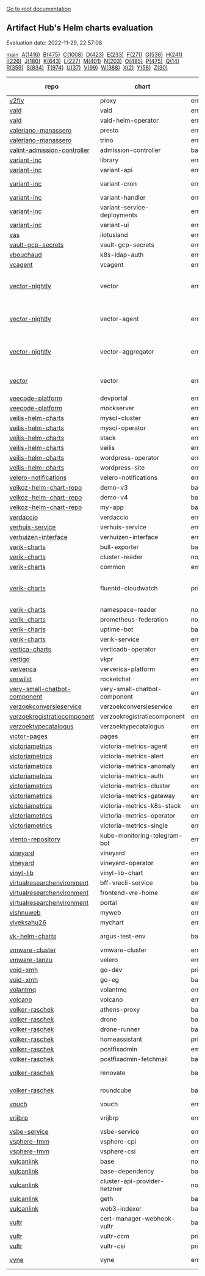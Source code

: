 [Go to root documentation](https://vicenteherrera.com/psa-checker)

## Artifact Hub's Helm charts evaluation

Evaluation date: 2022-11-29, 22:57:08

[main](./charts_levels)&nbsp; [A(1416)](./charts_levels_a)&nbsp; [B(475)](./charts_levels_b)&nbsp; [C(1008)](./charts_levels_c)&nbsp; [D(423)](./charts_levels_d)&nbsp; [E(233)](./charts_levels_e)&nbsp; [F(271)](./charts_levels_f)&nbsp; [G(536)](./charts_levels_g)&nbsp; [H(241)](./charts_levels_h)&nbsp; [I(226)](./charts_levels_i)&nbsp; [J(180)](./charts_levels_j)&nbsp; [K(643)](./charts_levels_k)&nbsp; [L(227)](./charts_levels_l)&nbsp; [M(401)](./charts_levels_m)&nbsp; [N(203)](./charts_levels_n)&nbsp; [O(485)](./charts_levels_o)&nbsp; [P(475)](./charts_levels_p)&nbsp; [Q(14)](./charts_levels_q)&nbsp; [R(359)](./charts_levels_r)&nbsp; [S(834)](./charts_levels_s)&nbsp; [T(974)](./charts_levels_t)&nbsp; [U(37)](./charts_levels_u)&nbsp; [V(99)](./charts_levels_v)&nbsp; [W(388)](./charts_levels_w)&nbsp; [X(2)](./charts_levels_x)&nbsp; [Y(58)](./charts_levels_y)&nbsp; [Z(30)](./charts_levels_z)&nbsp; 

| repo | chart | PSS level | BadRobot score | chart version | app version |
|------|------|------|------|------|------|
| [v2fly](https://yushiwho.github.io/charts/) | proxy | error_template |  | 0.0.6 | v4.45.0 |
| [vald](https://vald.vdaas.org/charts) | vald | error_template |  | 1.6.3 |  |
| [vald](https://vald.vdaas.org/charts) | vald-helm-operator | error_template |  | 1.6.3 |  |
| [valeriano-manassero](https://valeriano-manassero.github.io/helm-charts) | presto | error_template |  | 1.2.9 | 348 |
| [valeriano-manassero](https://valeriano-manassero.github.io/helm-charts) | trino | error_template |  | 2.5.2 | 380 |
| [valint-admission-controller](https://scribe-security.github.io/helm-charts) | admission-controller | baseline |  | 0.0.27-13 | 0.0.27-13 |
| [variant-inc](https://variant-inc.github.io/lazy-helm-charts/) | library | error_template |  | 0.1.0 | 1.16.0 |
| [variant-inc](https://variant-inc.github.io/lazy-helm-charts/) | variant-api | error_template |  | 2.1.24 |  |
| [variant-inc](https://variant-inc.github.io/lazy-helm-charts/) | variant-cron | error_template |  | 1.3.0-beta |  |
| [variant-inc](https://variant-inc.github.io/lazy-helm-charts/) | variant-handler | error_template |  | 1.1.21 |  |
| [variant-inc](https://variant-inc.github.io/lazy-helm-charts/) | variant-service-deployments | error_template |  | 0.1.6 |  |
| [variant-inc](https://variant-inc.github.io/lazy-helm-charts/) | variant-ui | error_template |  | 1.4.18 |  |
| [vas](https://charts.ilotusland.com) | ilotusland | error_template |  | 1.1.0 | 3.2.5 |
| [vault-gcp-secrets](https://tjm.github.io/vault-gcp-secrets/) | vault-gcp-secrets | error_template |  | 1.8.0 | v1.12.1 |
| [vbouchaud](https://vbouchaud.github.io/chartrepo/) | k8s-ldap-auth | error_template |  | 0.1.3 | v4.0.0 |
| [vcagent](https://jhonmac666.github.io/jm-helm-charts/) | vcagent | error_template |  | 1.0.2 | 1.1 |
| [vector-nightly](https://packages.timber.io/helm/nightly) | vector | error_template |  | 0.20.0-nightly-2022-01-04 | nightly-2022-01-04 |
| [vector-nightly](https://packages.timber.io/helm/nightly) | vector-agent | error_template |  | 0.20.0-nightly-2022-01-04 | nightly-2022-01-04 |
| [vector-nightly](https://packages.timber.io/helm/nightly) | vector-aggregator | error_template |  | 0.20.0-nightly-2022-01-04 | nightly-2022-01-04 |
| [vector](https://helm.vector.dev) | vector | error_template |  | 0.17.0 | 0.25.1-distroless-libc |
| [veecode-platform](https://vfipaas.github.io/public-charts/) | devportal | error_download |  | 0.1.2 | 0.2.0 |
| [veecode-platform](https://vfipaas.github.io/public-charts/) | mockserver | error_template |  | 5.13.2 | 5.13.2 |
| [veilis-helm-charts](http://veilis-helm-charts.aionsigma.com/) | mysql-cluster | error_template |  | 0.6.2999 | v0.6.2999 |
| [veilis-helm-charts](http://veilis-helm-charts.aionsigma.com/) | mysql-operator | error_template |  | 0.6.2999 | v0.6.2999 |
| [veilis-helm-charts](http://veilis-helm-charts.aionsigma.com/) | stack | error_template |  | 0.12.3999 | v0.12.3999 |
| [veilis-helm-charts](http://veilis-helm-charts.aionsigma.com/) | veilis | error_template |  | 1.8.8999 | 1.8.8999 |
| [veilis-helm-charts](http://veilis-helm-charts.aionsigma.com/) | wordpress-operator | error_template |  | 0.12.1999 | v0.12.1999 |
| [veilis-helm-charts](http://veilis-helm-charts.aionsigma.com/) | wordpress-site | error_template |  | 0.12.3999 | v0.12.3999 |
| [velero-notifications](https://simoncaron.github.io/velero-notifications/) | velero-notifications | error_template |  | 1.1.0 | 1.0.0 |
| [velkoz-helm-chart-repo](https://velkoz1108.github.io/helm-chart) | demo-v3 | baseline |  | 0.1.0 | 1.16.0 |
| [velkoz-helm-chart-repo](https://velkoz1108.github.io/helm-chart) | demo-v4 | baseline |  | 0.1.0 | 1.16.0 |
| [velkoz-helm-chart-repo](https://velkoz1108.github.io/helm-chart) | my-app | baseline |  | 0.1.0 | 1.16.0 |
| [verdaccio](https://charts.verdaccio.org/) | verdaccio | error_download |  | 4.10.3 | 5.18.0 |
| [verhuis-service](https://raw.githubusercontent.com/ConductionNL/verhuis-service/master/api/helm/) | verhuis-service | error_template |  | 1.0.0 | V1.0 |
| [verhuizen-interface](https://raw.githubusercontent.com/ConductionNL/verhuizen-interface/master/api/helm/) | verhuizen-interface | error_template |  | 1.0.0 | V1.0 |
| [verik-charts](https://charts.veriksystems.com/) | bull-exporter | baseline |  | 1.0.8 | 1.0.1 |
| [verik-charts](https://charts.veriksystems.com/) | cluster-reader | no_pod_object |  | 1.0.3 | 1.0.0 |
| [verik-charts](https://charts.veriksystems.com/) | common | empty_no_object |  | 1.10.6 | 1.10.0 |
| [verik-charts](https://charts.veriksystems.com/) | fluentd-cloudwatch | privileged |  | 1.0.6 | v1.7.3-debian-cloudwatch-1.0 |
| [verik-charts](https://charts.veriksystems.com/) | namespace-reader | no_pod_object |  | 1.0.3 | 1.0.0 |
| [verik-charts](https://charts.veriksystems.com/) | prometheus-federation | no_pod_object |  | 1.0.3 | 1.0.0 |
| [verik-charts](https://charts.veriksystems.com/) | uptime-bot | baseline |  | 1.1.10 | 1.0.0 |
| [verik-charts](https://charts.veriksystems.com/) | verik-service | error_template |  | 1.5.19 | 1.0.0 |
| [vertica-charts](https://vertica.github.io/charts) | verticadb-operator | error_template |  | 1.8.0 |  |
| [vertigo](https://charts.vertigo.com.br/) | vkpr | error_template |  | 0.8.4 | v1.4.0 |
| [ververica](https://charts.ververica.com/) | ververica-platform | error_template |  | 5.4.1 | 2.8.1 |
| [verwilst](https://verwilst.github.io/helm-charts) | rocketchat | error_template |  | 1.0.2 | 3.10.3 |
| [very-small-chatbot-component](https://raw.githubusercontent.com/ConductionNL/very-small-chatbot-component/master/api/helm/) | very-small-chatbot-component | error_template |  | 0.1.0 | V1.0 |
| [verzoekconversieservice](https://raw.githubusercontent.com/ConductionNL/verzoekconversieservice/master/api/helm/) | verzoekconversieservice | error_template |  | 1.0.0 | V1.0 |
| [verzoekregistratiecomponent](https://raw.githubusercontent.com/ConductionNL/verzoekregistratiecomponent/master/api/helm/) | verzoekregistratiecomponent | error_template |  | 1.1.0 | V1.0 |
| [verzoektypecatalogus](https://raw.githubusercontent.com/ConductionNL/verzoektypecatalogus/master/api/helm/) | verzoektypecatalogus | error_template |  | 1.1.0 | V1.0 |
| [victor-pages](https://el-pey.github.io) | pages | error_template |  | 1.0.0 | 1.0 |
| [victoriametrics](https://victoriametrics.github.io/helm-charts/) | victoria-metrics-agent | error_template |  | 0.8.22 | v1.84.0 |
| [victoriametrics](https://victoriametrics.github.io/helm-charts/) | victoria-metrics-alert | error_template |  | 0.5.7 | v1.84.0 |
| [victoriametrics](https://victoriametrics.github.io/helm-charts/) | victoria-metrics-anomaly | error_template |  | 0.1.0 | 0.21.0 |
| [victoriametrics](https://victoriametrics.github.io/helm-charts/) | victoria-metrics-auth | error_template |  | 0.2.63 | 1.84.0 |
| [victoriametrics](https://victoriametrics.github.io/helm-charts/) | victoria-metrics-cluster | error_template |  | 0.9.43 | 1.84.0 |
| [victoriametrics](https://victoriametrics.github.io/helm-charts/) | victoria-metrics-gateway | error_template |  | 0.1.21 | 1.84.0 |
| [victoriametrics](https://victoriametrics.github.io/helm-charts/) | victoria-metrics-k8s-stack | error_template |  | 0.12.13 | 1.84.0 |
| [victoriametrics](https://victoriametrics.github.io/helm-charts/) | victoria-metrics-operator | error_template |  | 0.16.1 | 0.29.2 |
| [victoriametrics](https://victoriametrics.github.io/helm-charts/) | victoria-metrics-single | error_template |  | 0.8.44 | 1.84.0 |
| [viento-repository](https://viento-group.github.io/helm-charts) | kube-monitoring-telegram-bot | error_template |  | 1.0.0 | 1.16.0 |
| [vineyard](https://vineyard.oss-ap-southeast-1.aliyuncs.com/charts/) | vineyard | error_template |  | 0.6.1 | 0.6.1 |
| [vineyard](https://vineyard.oss-ap-southeast-1.aliyuncs.com/charts/) | vineyard-operator | error_template |  | 0.10.1 | 0.10.1 |
| [vinyl-lib](https://vinyllib.github.io/VinylLibHelmChart/) | vinyl-lib-chart | error_template |  | 0.1.0 | v0.1.1 |
| [virtualresearchenvironment](https://virtualresearchenvironment.github.io/helm-charts/) | bff-vrecli-service | baseline |  | 0.1.0 | 135 |
| [virtualresearchenvironment](https://virtualresearchenvironment.github.io/helm-charts/) | frontend-vre-home | empty_no_object |  | 0.2.0 | 77 |
| [virtualresearchenvironment](https://virtualresearchenvironment.github.io/helm-charts/) | portal | empty_no_object |  | 0.2.0 | 1465 |
| [vishnuweb](https://vishnuswmech.github.io/helm/) | myweb | error_template |  | 0.2.0 | 1.1 |
| [viveksahu26](https://viveksahu26.github.io/wordpress_mysql_helm_chart/charts) | mychart | error_template |  | 1.0.0 | 2 |
| [vk-helm-charts](https://vkumbhar94.github.io/helm-charts-test/) | argus-test-env | baseline |  | 3.0.0-devel |  |
| [vmware-cluster](https://raw.githubusercontent.com/william86370/rancher-vmware-chart/main/helm-charts/) | vmware-cluster | error_template |  | 0.1.3 | 1.2.0 |
| [vmware-tanzu](https://vmware-tanzu.github.io/helm-charts/) | velero | error_template |  | 2.32.3 | 1.9.3 |
| [void-xmh](https://xmh19936688.github.io/helm-charts/) | go-dev | privileged |  | 1.0.1 |  |
| [void-xmh](https://xmh19936688.github.io/helm-charts/) | go-eg | baseline |  | 1.1.1 |  |
| [volantmq](https://volantmq.github.io/helm/) | volantmq | error_template |  | 0.1.2 | dev |
| [volcano](https://volcano-sh.github.io/charts/) | volcano | error_template |  | 0.1.0 | 0.1 |
| [volker-raschek](https://charts.cryptic.systems/volker.raschek/) | athens-proxy | baseline |  | 0.1.0 | 0.11.0 |
| [volker-raschek](https://charts.cryptic.systems/volker.raschek/) | drone | baseline |  | 0.7.5 | 2.15.0 |
| [volker-raschek](https://charts.cryptic.systems/volker.raschek/) | drone-runner | baseline |  | 0.5.1 | 1.0.0-rc.3 |
| [volker-raschek](https://charts.cryptic.systems/volker.raschek/) | homeassistant | privileged |  | 0.1.1 | 2022.10.5 |
| [volker-raschek](https://charts.cryptic.systems/volker.raschek/) | postfixadmin | empty_no_object |  | 0.3.0 | 3.3.11 |
| [volker-raschek](https://charts.cryptic.systems/volker.raschek/) | postfixadmin-fetchmail | baseline |  | 0.3.0 | 0.2.0 |
| [volker-raschek](https://charts.cryptic.systems/volker.raschek/) | renovate | baseline |  | 1.7.0 | 32.241.11-slim |
| [volker-raschek](https://charts.cryptic.systems/volker.raschek/) | roundcube | baseline |  | 0.3.1 | 1.5.3-apache |
| [vouch](https://vouch.github.io/helm-charts/) | vouch | error_template |  | 3.1.0 | 0.36 |
| [vrijbrp](https://raw.githubusercontent.com/vrijBRP/kubernetes/master/) | vrijbrp | error_template |  | 0.1.5 | 1.27.1-SNAPSHOT |
| [vsbe-service](https://raw.githubusercontent.com/ConductionNL/vsbe-service/master/api/helm/) | vsbe-service | error_template |  | 0.1.0 | V.0.1 |
| [vsphere-tmm](https://vsphere-tmm.github.io/helm-charts) | vsphere-cpi | error_template |  | 1.3.0 | v1.22.5 |
| [vsphere-tmm](https://vsphere-tmm.github.io/helm-charts) | vsphere-csi | error_template |  | 2.5.0 | 2.7.0 |
| [vulcanlink](https://vulcanlink.github.io/charts/) | base | no_pod_object_but_crd |  | 1.0.0 | 3.14 |
| [vulcanlink](https://vulcanlink.github.io/charts/) | base-dependency | baseline |  | 1.0.0 | 1.0.0 |
| [vulcanlink](https://vulcanlink.github.io/charts/) | cluster-api-provider-hetzner | no_pod_object_but_crd |  | 0.1.0 | v0.1.0 |
| [vulcanlink](https://vulcanlink.github.io/charts/) | geth | baseline |  | 1.10.23 | 1.10.23 |
| [vulcanlink](https://vulcanlink.github.io/charts/) | web3-indexer | baseline |  | 0.0.15 | 0.0.15 |
| [vultr](https://vultr.github.io/helm-charts/) | cert-manager-webhook-vultr | baseline |  | 1.0.0 | v0.1.0 |
| [vultr](https://vultr.github.io/helm-charts/) | vultr-ccm | privileged |  | 1.3.0 | v0.3.0 |
| [vultr](https://vultr.github.io/helm-charts/) | vultr-csi | privileged |  | 2.0.0 | v0.3.0 |
| [vyne](https://vyne-helm-chart-repository-dev.s3.eu-west-1.amazonaws.com/charts) | vyne | error_template |  | 0.0.1-beta.1 | latest-preview |
